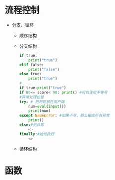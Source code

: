 # 流程控制

- 分支、循环
    - 顺序结构
    - 分支结构
        
        ```python
        if true:
        	print("true")
        elif false:
        	print("false")
        else true:
        	print("true")
        #
        if true:print("true")
        if 80<= score< 90: print() #可以连用不等号
        #异常处理也是
        try: # 把判断放在用户端
        	num=eval(input())
        	print(num)
        except NameError: #如果不写，那么相应所有异常
        	print()
        else:#无异常
        	<>
        finally:#始终执行
        	<>
        ```
        
    - 循环结构

# 函数